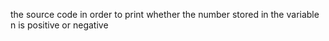  the source code in order to print whether the number stored in the variable n is positive or negative
